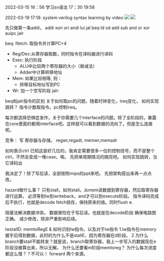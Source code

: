 2022-03-15
16：56
学习sv语法
17：30
19:58

2022-03-19
17:18: system verilog syntax learning by video
![](https://fducslg.github.io/ICS-2021Spring-FDU/asset/lab1/5-stage.png)
![](
    https://shine-jeep-92f.notion.site/image/https%3A%2F%2Fs3-us-west-2.amazonaws.com%2Fsecure.notion-static.com%2F81a026fe-36c7-474c-bbab-b29c772284a4%2F%E6%88%AA%E5%B1%8F2022-02-28_%E4%B8%8B%E5%8D%882.37.33.png?table=block&id=07f5676e-ebb2-41c9-bffd-ada2ef083115&spaceId=ccad7152-c227-4847-9ed9-652efa1acf42&width=1750&userId=&cache=v2
)

先只做第一条addi，
addi xori ori andi lui jal beq ld sd add sub and or xor auipc jalr
   
beq:
Ifetch: 取指令并计算PC+4
- Reg/Dec:从寄存器取数，同时指令在译码器进行译码
- Exec: 执行阶段
    - ALU中比较两个寄存器的大小（做减法）
    - Adder中计算转移地址
- Mem: 如果比较相等, 则：
    - 转移目标地址写到PC
-  Wr: 加一个空写阶段
jalr:

beq和jalr指令的区别
关于如何取pc的问题，随着时钟变化，ireq变化，
如何实现跳转？
指令计数取指令。pc控制ireq。

每次都选择恐惧症发作，关于你需要几个interface的问题。除了全阶段的，暴露在core里面的都用interface吧。这样就可以看到数据的流向了。但是怎么连接呢。

竞争：
写 寄存器与存储。
regwr,regadr,
memwr,memadr

如何表示ctrl
已知这是好几位的，我肯定需要很多一位的控制信号，而不是整个ctrl，不然会变成一堆case。唉。
先把单周期情况的搞完吧。
如何实现跳转，当它译码出

我决定了！除了写后读，全部按照mips的ppt来吧。
先把架构搭出来再一点点改。

hazard做什么事？
只有stall，如何stall。从mem读数据到寄存器，然后取寄存器进行运算。
必须等到lw到writeback，and才可以到execute阶段。
指令译码完成后不执行，也就是decode fetch锁存，保持原来的值。同时flush e.

阻塞法解决数据冲突。
数据冒险在于写后读。也就是在decode阶段
确保电路图正确。
减少修改，除非严重影响后续。

lwstallD: memtoRegE & 
如何识别lw指令。以及对于lw指令
1.lw指令在memory握手后得到数据，此时的为什么不是stallE，因为寄存器在d阶段。
2.为什么branch要stall不能转发？就是说，branch取寄存器，我上一步写入的数据现在e阶段没被算出来，所以无解。
为什么还要看m阶段memtoreg？
为什么每次进度都这么慢？？不可以！
forward 两个来源。